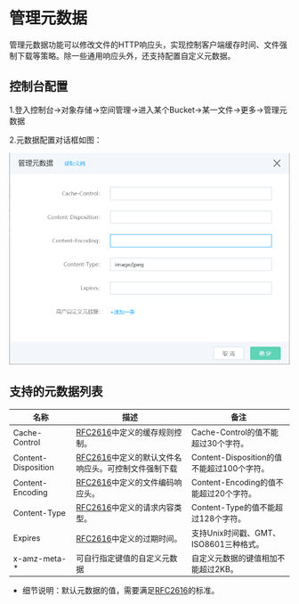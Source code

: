 # 管理元数据

管理元数据功能可以修改文件的HTTP响应头，实现控制客户端缓存时间、文件强制下载等策略。除一些通用响应头外，还支持配置自定义元数据。

## 控制台配置

1.登入控制台->对象存储->空间管理->进入某个Bucket->某一文件->更多->管理元数据

2.元数据配置对话框如图：

![管理元数据配置页面](../../../../../image/Object-Storage-Service/OSS-169.png)

## 支持的元数据列表

名称|描述|备注
---|---|---
Cache-Control|[RFC2616](https://www.ietf.org/rfc/rfc2616.txt?spm=a2c4g.11186623.2.9.5b613bdb255OGR&file=rfc2616.txt)中定义的缓存规则控制。|Cache-Control的值不能超过30个字符。
Content-Disposition|[RFC2616](https://www.ietf.org/rfc/rfc2616.txt?spm=a2c4g.11186623.2.9.5b613bdb255OGR&file=rfc2616.txt)中定义的默认文件名响应头。可控制文件强制下载|Content-Disposition的值不能超过100个字符。
Content-Encoding|[RFC2616](https://www.ietf.org/rfc/rfc2616.txt?spm=a2c4g.11186623.2.9.5b613bdb255OGR&file=rfc2616.txt)中定义的文件编码响应头。|Content-Encoding的值不能超过20个字符。
Content-Type|[RFC2616](https://www.ietf.org/rfc/rfc2616.txt?spm=a2c4g.11186623.2.9.5b613bdb255OGR&file=rfc2616.txt)中定义的请求内容类型。|Content-Type的值不能超过128个字符。
Expires|[RFC2616](https://www.ietf.org/rfc/rfc2616.txt?spm=a2c4g.11186623.2.9.5b613bdb255OGR&file=rfc2616.txt)中定义的过期时间。|支持Unix时间戳、GMT、ISO8601三种格式。 
x-amz-meta-\*|可自行指定键值的自定义元数据|自定义元数据的键值相加不能超过2KB。

* 细节说明：默认元数据的值，需要满足[RFC2616](https://www.ietf.org/rfc/rfc2616.txt?spm=a2c4g.11186623.2.9.5b613bdb255OGR&file=rfc2616.txt)的标准。
